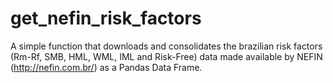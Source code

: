 # get_nefin_risk_factors
A simple function that downloads and consolidates the brazilian risk factors (Rm-Rf, SMB, HML, WML, IML and Risk-Free) data made available by NEFIN (http://nefin.com.br/) as a Pandas Data Frame.

